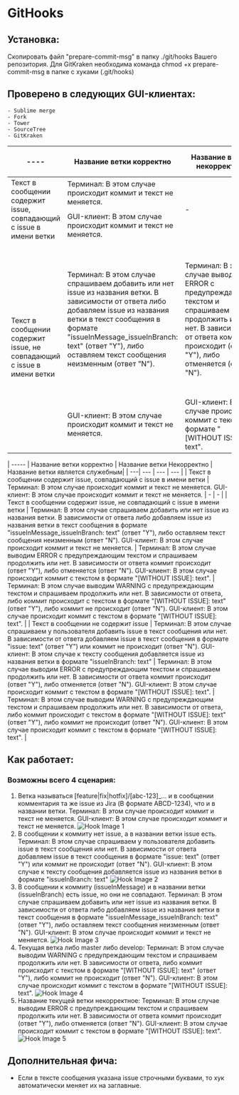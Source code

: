 # GitHooks

## Установка:
Скопировать файл "prepare-commit-msg" в папку ./git/hooks Вашего репозитория.
Для GitKraken необходима команда chmod +x prepare-commit-msg в папке с хуками (.git/hooks)
 
 
## Проверено в следующих GUI-клиентах:
    - Sublime merge
    - Fork
    - Tower
    - SourceTree
    - GitKraken 
    
    
<table>
       <thead>
           <tr>
               <th>----</th>
               <th>Название ветки корректно</th>
               <th>Название ветки некорректно</th>
               <th>Название ветки является служебным|</th>
           </tr>
       </thead>
       <tbody>
           <tr>
               <td rowspan=2>Текст в сообщении содержит issue, совпадающий с issue в имени ветки</td>
               <td>Терминал: В этом случае происходит коммит и текст не меняется. </td>
               <td rowspan=2>-</td>
               <td rowspan=2>-</td>
           </tr>
           <tr>
               <td>GUI-клиент: В этом случае происходит коммит и текст не меняется.</td>
           </tr>
            <tr>
               <td rowspan=2>Текст в сообщении содержит issue, не совпадающий с issue в имени ветки</td>
               <td>Терминал: В этом случае спрашиваем добавить или нет issue из названия ветки. В зависимости от ответа либо добавляем issue из названия ветки в текст сообщения в формате "issueInMessage_issueInBranch: text" (ответ "Y"), либо оставляем текст сообщения неизменным (ответ "N").</td>
               <td>Терминал: В этом случае выводим ERROR с предупреждающим текстом и спрашиваем продолжить или нет. В зависимости от ответа коммит происходит (ответ "Y"), либо отменяется (ответ "N").</td>
               <td>Терминал: В этом случае выводим WARNING с предупреждающим текстом и спрашиваем продолжить или нет. В зависимости от ответа, либо коммит происходит с текстом в формате "[WITHOUT ISSUE]: text" (ответ "Y"), либо коммит не происходит (ответ "N").</td>
           </tr>
           <tr>
               <td>GUI-клиент: В этом случае происходит коммит и текст не меняется.</td>
               <td>GUI-клиент: В этом случае происходит коммит с текстом в формате "[WITHOUT ISSUE]: text".</td>
               <td>GUI-клиент: В этом случае происходит коммит с текстом в формате "[WITHOUT ISSUE]: text".</td>
           </tr>
</table>
| ----- | Название ветки корректно | Название ветки Некорректно | Название ветки является служебным|
| ---| --- | --- | --- |
| Текст в сообщении содержит issue, совпадающий с issue в имени ветки | Терминал: В этом случае происходит коммит и текст не меняется. GUI-клиент: В этом случае происходит коммит и текст не меняется.   |   -  |  -  |
| Текст в сообщении содержит issue, не совпадающий с issue в имени ветки |  Терминал: В этом случае спрашиваем добавить или нет issue из названия ветки. В зависимости от ответа либо добавляем issue из названия ветки в текст сообщения в формате "issueInMessage_issueInBranch: text" (ответ "Y"), либо оставляем текст сообщения неизменным (ответ "N"). GUI-клиент: В этом случае происходит коммит и текст не меняется.  |  Терминал: В этом случае выводим ERROR с предупреждающим текстом и спрашиваем продолжить или нет. В зависимости от ответа коммит происходит (ответ "Y"), либо отменяется (ответ "N"). GUI-клиент: В этом случае происходит коммит с текстом в формате "[WITHOUT ISSUE]: text".   |  Терминал: В этом случае выводим WARNING с предупреждающим текстом и спрашиваем продолжить или нет. В зависимости от ответа, либо коммит происходит с текстом в формате "[WITHOUT ISSUE]: text" (ответ "Y"), либо коммит не происходит (ответ "N"). GUI-клиент:  В этом случае происходит коммит с текстом в формате "[WITHOUT ISSUE]: text".  |
| Текст в сообщении не содержит issue |  Терминал: В этом случае спрашиваем у пользователя добавить issue в текст сообщения или нет. В зависимости от ответа добавляем issue в текст сообщения в формате "issue: text" (ответ "Y") или коммит не происходит (ответ "N"). GUI-клиент: В этом случае к тексту сообщения добавляется issue из названия ветки в формате "issueInBranch: text"  |  Терминал: В этом случае выводим ERROR с предупреждающим текстом и спрашиваем продолжить или нет. В зависимости от ответа коммит происходит (ответ "Y"), либо отменяется (ответ "N"). GUI-клиент: В этом случае происходит коммит с текстом в формате "[WITHOUT ISSUE]: text".   |  Терминал: В этом случае выводим WARNING с предупреждающим текстом и спрашиваем продолжить или нет. В зависимости от ответа, либо коммит происходит с текстом в формате "[WITHOUT ISSUE]: text" (ответ "Y"), либо коммит не происходит (ответ "N"). GUI-клиент:  В этом случае происходит коммит с текстом в формате "[WITHOUT ISSUE]: text".  |


    
## Как работает:
### Возможны всего 4 сценария:
1) Ветка называться [feature|fix|hotfix]/[abc-123]_... и в сообщении комментария та же issue из Jira (В формате ABCD-1234), что и в названии ветки. 
Терминал: В этом случае происходит коммит и текст не меняется.
GUI-клиент: В этом случае происходит коммит и текст не меняется.
![Hook Image 1](Images/hook_1.png)
2) В сообщении к коммиту нет issue, а в названии ветки issue есть.
Терминал: В этом случае спрашиваем у пользователя добавить issue в текст сообщения или нет. В зависимости от ответа добавляем issue в текст сообщения в формате "issue: text" (ответ "Y") или коммит не происходит (ответ "N"). 
GUI-клиент: В этом случае к тексту сообщения добавляется issue из названия ветки в формате "issueInBranch: text"
![Hook Image 2](Images/hook_2.png)
3) В сообщении к коммиту (issueInMessage) и в названии ветки (issueInBranch) есть issue, но они не совпадают.
Терминал: В этом случае спрашиваем добавить или нет issue из названия ветки. В зависимости от ответа либо добавляем issue из названия ветки в текст сообщения в формате "issueInMessage_issueInBranch: text" (ответ "Y"), либо оставляем текст сообщения неизменным (ответ "N"). 
GUI-клиент: В этом случае происходит коммит и текст не меняется.
![Hook Image 3](Images/hook_3.png)
4) Текущая ветка либо master либо develop:
Терминал: В этом случае выводим WARNING с предупреждающим текстом и спрашиваем продолжить или нет. В зависимости от ответа, либо коммит происходит с текстом в формате "[WITHOUT ISSUE]: text" (ответ "Y"), либо коммит не происходит (ответ "N").
GUI-клиент:  В этом случае происходит коммит с текстом в формате "[WITHOUT ISSUE]: text".
![Hook Image 4](Images/hook_4.png)
5) Название текущей ветки некорректное:
Терминал: В этом случае выводим ERROR с предупреждающим текстом и спрашиваем продолжить или нет. В зависимости от ответа коммит происходит (ответ "Y"), либо отменяется (ответ "N").
GUI-клиент: В этом случае происходит коммит с текстом в формате "[WITHOUT ISSUE]: text".
![Hook Image 5](Images/hook_5.png)


## Дополнительная фича:
- Если в тексте сообщения указана issue строчными буквами, то хук автоматически меняет их на заглавные.

    
